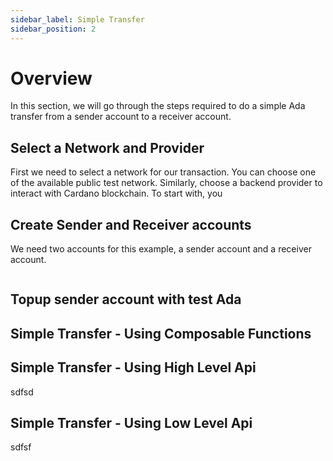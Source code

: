 ```yaml
---
sidebar_label: Simple Transfer
sidebar_position: 2
---
```


# Overview
In this section, we will go through the steps required to do a simple Ada transfer from a 
sender account to a receiver account. 

## Select a Network and Provider

First we need to select a network for our transaction. You can choose one of the available
public test network. 
Similarly, choose a backend provider to interact with Cardano blockchain. To start with, you 


## Create Sender and Receiver accounts

We need two accounts for this example, a sender account and a receiver account.

```java

```


## Topup sender account with test Ada


## Simple Transfer - Using Composable Functions


## Simple Transfer - Using High Level Api

sdfsd
## Simple Transfer - Using Low Level Api
sdfsf
